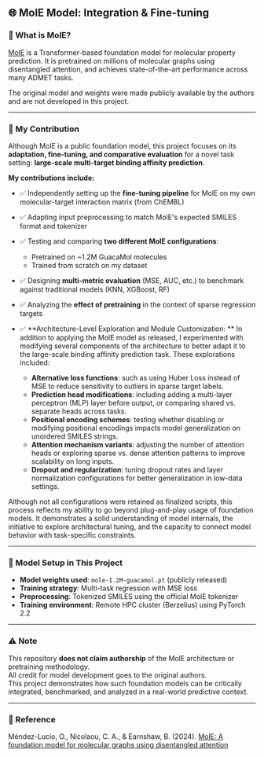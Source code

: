 ## 🌐 MolE Model: Integration & Fine-tuning

### 📌 What is MolE?

[MolE](https://doi.org/10.1038/s41467-024-53751-y) is a Transformer-based foundation model for molecular property prediction. It is pretrained on millions of molecular graphs using disentangled attention, and achieves state-of-the-art performance across many ADMET tasks.

The original model and weights were made publicly available by the authors and are not developed in this project.

---

### 🧪 My Contribution

Although MolE is a public foundation model, this project focuses on its **adaptation, fine-tuning, and comparative evaluation** for a novel task setting: **large-scale multi-target binding affinity prediction**.

**My contributions include:**

- ✅ Independently setting up the **fine-tuning pipeline** for MolE on my own molecular-target interaction matrix (from ChEMBL)
- ✅ Adapting input preprocessing to match MolE's expected SMILES format and tokenizer
- ✅ Testing and comparing **two different MolE configurations**:
  - Pretrained on ~1.2M GuacaMol molecules
  - Trained from scratch on my dataset
- ✅ Designing **multi-metric evaluation** (MSE, AUC, etc.) to benchmark against traditional models (KNN, XGBoost, RF)
- ✅ Analyzing the **effect of pretraining** in the context of sparse regression targets
- ✅ **Architecture-Level Exploration and Module Customization: **
In addition to applying the MolE model as released, I experimented with modifying several components of the architecture to better adapt it to the large-scale binding affinity prediction task. These explorations included:

  - **Alternative loss functions**: such as using Huber Loss instead of MSE to reduce sensitivity to outliers in sparse target labels.
  - **Prediction head modifications**: including adding a multi-layer perceptron (MLP) layer before output, or comparing shared vs. separate heads across tasks.
  - **Positional encoding schemes**: testing whether disabling or modifying positional encodings impacts model generalization on unordered SMILES strings.
  - **Attention mechanism variants**: adjusting the number of attention heads or exploring sparse vs. dense attention patterns to improve scalability on long inputs.
  - **Dropout and regularization**: tuning dropout rates and layer normalization configurations for better generalization in low-data settings.

Although not all configurations were retained as finalized scripts, this process reflects my ability to go beyond plug-and-play usage of foundation models. It demonstrates a solid understanding of model internals, the initiative to explore architectural tuning, and the capacity to connect model behavior with task-specific constraints.

---




### 🔄 Model Setup in This Project

- **Model weights used**: `mole-1.2M-guacamol.pt` (publicly released)
- **Training strategy**: Multi-task regression with MSE loss
- **Preprocessing**: Tokenized SMILES using the official MolE tokenizer
- **Training environment**: Remote HPC cluster (Berzelius) using PyTorch 2.2

---

### ⚠️ Note

This repository **does not claim authorship** of the MolE architecture or pretraining methodology.  
All credit for model development goes to the original authors.  
This project demonstrates how such foundation models can be critically integrated, benchmarked, and analyzed in a real-world predictive context.

---

### 🔗 Reference

Méndez-Lucio, O., Nicolaou, C. A., & Earnshaw, B. (2024). [MolE: A foundation model for molecular graphs using disentangled attention](https://doi.org/10.1038/s414)
